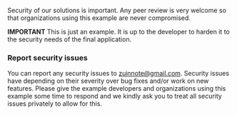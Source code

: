 Security of our solutions is important. Any peer review is very welcome so that organizations using this example are never compromised.

**IMPORTANT** This is just an example. It is up to the developer to harden it to the security needs of the final application.

### Report security issues
 You can report any security issues to zuinnote@gmail.com. Security issues have depending on their severity over bug fixes and/or work on new features. Please give the example developers and organizations using this example some time to respond and we kindly ask you to treat all security issues privately to allow for this.
